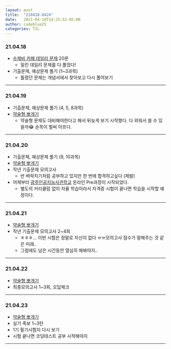 ```yaml
---
layout: post
title:  "210418-0424"
date:   2021-04-18T14:25:52-05:00
author: codeblue25
categories: TIL
---
```


<h3>21.04.18</h3>

* [수제비 카페 데일리 문제](https://cafe.naver.com/soojebi) 20문
  * 밀린 데일리 문제를 다 풀었다!
* 기출문제, 예상문제 풀기 (1~3과목)
  * 틀렸던 문제는 개념서에서 찾아보고 다시 풀어보기

---

<h3>21.04.19</h3>

* 기출문제, 예상문제 풀기 (4, 5, 8과목)
* [약술형 뽀개기](https://cafe.naver.com/soojebi)
  * 약술형 문제도 대비해야한다고 해서 뒤늦게 보기 시작했다. 다 외워서 쓸 수 있을까😂 손목이 벌써 아프다.

---

<h3>21.04.20</h3>

* 기출문제, 예상문제 풀기 (9, 10과목)
* [약술형 뽀개기](https://cafe.naver.com/soojebi)
* 작년 기출문제 모의고사 
  * 반 벼락치기처럼 공부하고 있지만 한 번에 합격하고싶다 (제발)
* 어제부터 [광주인공지능사관학교](https://aischool.likelion.net/) 온라인 Pre과정이 시작되었다.
  * 별도의 커리큘럼 없이 자율 학습이라서 자격증 시험이 끝나면 학습을 시작할 예정이다.

---

<h3>21.04.21</h3>

* [약술형 뽀개기](https://cafe.naver.com/soojebi)
* 작년 기출문제 모의고사 2~4회
  * ㅎㅎㅎ... 이번 시험은 정말로 자신이 없다 ㅠㅠ모의고사 점수가 말해주는 것 같은 미래..
  * 그럼에도 남은 시간동안 열심히 해봐야지..

---

<h3>21.04.22</h3>

* [약술형 뽀개기](https://cafe.naver.com/soojebi)
* 최종모의고사 1~3회, 오답체크

---

<h3>21.04.23</h3>

* [약술형 뽀개기](https://cafe.naver.com/soojebi)
* 실기 족보 1~3탄
* 1기 필기시험지 다시 보기
* 시험 끝나면 코딩테스트 공부 시작해야지

---
